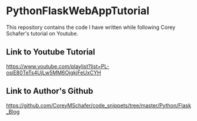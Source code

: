 # PythonFlaskWebAppTutorial
This repository contains the code I have written while following Corey Schafer's tutorial on Youtube. 


## Link to Youtube Tutorial
https://www.youtube.com/playlist?list=PL-osiE80TeTs4UjLw5MM6OjgkjFeUxCYH

## Link to Author's Github
https://github.com/CoreyMSchafer/code_snippets/tree/master/Python/Flask_Blog
